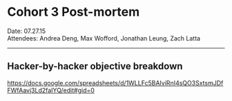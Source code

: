 # Cohort 3 Post-mortem

Date: 07.27.15  
Attendees: Andrea Deng, Max Wofford, Jonathan Leung, Zach Latta

-------------------------------------------------------------------------------

## Hacker-by-hacker objective breakdown

https://docs.google.com/spreadsheets/d/1WLLFc5BAIviRnI4sQO3SxtsmJDfFWfAavj3Ld2faIYQ/edit#gid=0
